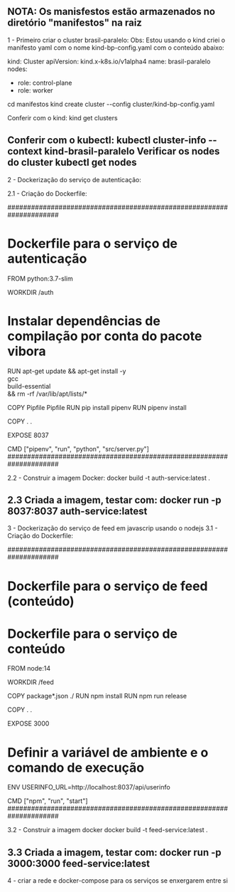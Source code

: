 NOTA: Os manisfestos estão armazenados no diretório "manifestos" na raiz
--------------------------------------------------------------------------------------

1 - Primeiro criar o cluster brasil-paralelo:
Obs: Estou usando o kind
criei o manifesto yaml com o nome kind-bp-config.yaml com o conteúdo abaixo:

kind: Cluster
apiVersion: kind.x-k8s.io/v1alpha4
name: brasil-paralelo
nodes:
- role: control-plane
- role: worker

cd manifestos
kind create cluster --config cluster/kind-bp-config.yaml

Conferir com o kind:
kind get clusters

Conferir com o kubectl:
kubectl cluster-info --context kind-brasil-paralelo
Verificar os nodes do cluster
kubectl get nodes
--------------------------------------------------------------------------------------
2 - Dockerização do serviço de autenticação:

2.1 - Criação do Dockerfile:

#####################################################################
# Dockerfile para o serviço de autenticação
FROM python:3.7-slim

WORKDIR /auth

# Instalar dependências de compilação por conta do pacote vibora
RUN apt-get update && apt-get install -y \
    gcc \
    build-essential \
    && rm -rf /var/lib/apt/lists/*

COPY Pipfile Pipfile
RUN pip install pipenv
RUN pipenv install

COPY . .

EXPOSE 8037

CMD ["pipenv", "run", "python", "src/server.py"]
#####################################################################

2.2 - Construir a imagem Docker:
docker build -t auth-service:latest .

2.3 Criada a imagem, testar com:
docker run -p 8037:8037 auth-service:latest
--------------------------------------------------------------------------------------
3 - Dockerização do serviço de feed em javascrip usando o nodejs
3.1 - Criação do Dockerfile:

#####################################################################
# Dockerfile para o serviço de feed (conteúdo)
# Dockerfile para o serviço de conteúdo
FROM node:14

WORKDIR /feed

COPY package*.json ./
RUN npm install
RUN npm run release

COPY . .

EXPOSE 3000

# Definir a variável de ambiente e o comando de execução
ENV USERINFO_URL=http://localhost:8037/api/userinfo

CMD ["npm", "run", "start"]
#####################################################################

3.2 - Construir a imagem docker
docker build -t feed-service:latest .

3.3 Criada a imagem, testar com:
docker run -p 3000:3000 feed-service:latest
-------------------------------------------------------------------------
4 - criar a rede e docker-compose para os serviços se enxergarem entre si
